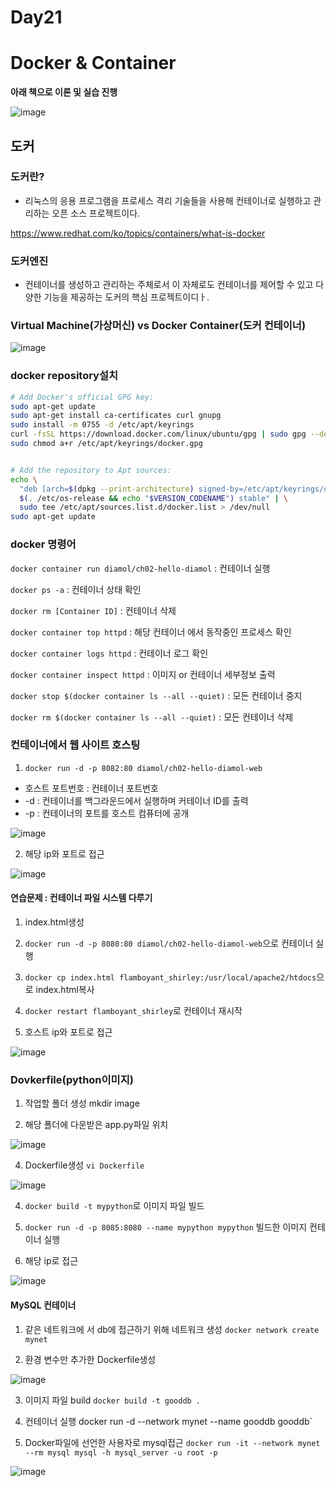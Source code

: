 # Day21

# Docker & Container

**아래 책으로 이론 및 실습 진행**

![image](https://github.com/JoEunSae/Metanet-Internship/assets/83803199/5bc753df-e96c-439b-ae97-db169366ffb9)


## 도커

### 도커란?
- 리눅스의 응용 프로그램을 프로세스 격리 기술들을 사용해 컨테이너로 실행하고 관리하는 오픈 소스 프로젝트이다.

https://www.redhat.com/ko/topics/containers/what-is-docker

### 도커엔진
- 컨테이너를 생성하고 관리하는 주체로서 이 자체로도 컨테이너를 제어할 수 있고 다양한 기능을 제공하는 도커의 핵심 프로젝트이디ㅏ.

### Virtual Machine(가상머신) vs Docker Container(도커 컨테이너)

![image](https://github.com/JoEunSae/Metanet-Internship/assets/83803199/99876706-c19b-41db-a6f0-ffbd719884d1)

### docker repository설치

```bash
# Add Docker's official GPG key:
sudo apt-get update
sudo apt-get install ca-certificates curl gnupg
sudo install -m 0755 -d /etc/apt/keyrings
curl -fsSL https://download.docker.com/linux/ubuntu/gpg | sudo gpg --dearmor -o /etc/apt/keyrings/docker.gpg
sudo chmod a+r /etc/apt/keyrings/docker.gpg
```

```bash

# Add the repository to Apt sources:
echo \
  "deb [arch=$(dpkg --print-architecture) signed-by=/etc/apt/keyrings/docker.gpg] https://download.docker.com/linux/ubuntu \
  $(. /etc/os-release && echo "$VERSION_CODENAME") stable" | \
  sudo tee /etc/apt/sources.list.d/docker.list > /dev/null
sudo apt-get update
```

### docker 명령어

`docker container run diamol/ch02-hello-diamol` : 컨테이너 실행

`docker ps -a` : 컨테이너 상태 확인

`docker rm [Container ID]` : 컨테이너 삭제

`docker container top httpd` : 해당 컨테이너 에서 동작중인 프로세스 확인

`docker container logs httpd` : 컨테이너 로그 확인

`docker container inspect httpd` : 이미지 or 컨테이너 세부정보 출력

`docker stop $(docker container ls --all --quiet)` : 모든 컨테이너 중지

`docker rm $(docker container ls --all --quiet)` : 모든 컨테이너 삭제



### 컨테이너에서 웹 사이트 호스팅

1. `docker run -d -p 8082:80 diamol/ch02-hello-diamol-web`
- 호스트 포트번호 : 컨테이너 포트번호
- -d : 컨테이너를 백그라운드에서 실행하며 커테이너 ID를 출력
- -p : 컨테이너의 포트를 호스트 컴퓨터에 공개

![image](https://github.com/JoEunSae/Metanet-Internship/assets/83803199/50914eb7-4196-451a-ac9b-8b101f9f92bf)


2. 해당 ip와 포트로 접근

![image](https://github.com/JoEunSae/Metanet-Internship/assets/83803199/8dd23ad5-f7e5-491b-bdbd-af9576349d85)

#### 연습문제 : 컨테이너 파일 시스템 다루기

1. index.html생성

2. `docker run -d -p 8080:80 diamol/ch02-hello-diamol-web`으로 컨테이너 실행

3. `docker cp index.html flamboyant_shirley:/usr/local/apache2/htdocs`으로 index.html복사

4. `docker restart flamboyant_shirley`로 컨테이너 재시작

5. 호스트 ip와 포트로 접근

![image](https://github.com/JoEunSae/Metanet-Internship/assets/83803199/2f05ec60-0d06-4169-92c5-f2ae200f8a33)

### Dovkerfile(python이미지)

1. 작업할 폴더 생성 mkdir image

2. 해당 폴더에 다운받은 app.py파일 위치

![image](https://github.com/JoEunSae/Metanet-Internship/assets/83803199/7901bb36-41c5-432b-8f6e-ff46c19914a3)


4. Dockerfile생성 `vi Dockerfile`

![image](https://github.com/JoEunSae/Metanet-Internship/assets/83803199/d8452a66-6fd1-4af9-b232-227e5d09b3f6)

4. `docker build -t mypython`로 이미지 파일 빌드

5. `docker run -d -p 8085:8080 --name mypython mypython` 빌드한 이미지 컨테이너 실행

6. 해당 ip로 접근

![image](https://github.com/JoEunSae/Metanet-Internship/assets/83803199/14a1f45b-1fce-478f-aa26-8d242486e204)

#### MySQL 컨테이너

1. 같은 네트워크에 서 db에 접근하기 위해 네트워크 생성 `docker network create mynet`

2. 환경 변수만 추가한 Dockerfile생성 

![image](https://github.com/JoEunSae/Metanet-Internship/assets/83803199/9e3fc626-8f10-45e4-8519-330634f2c6cc)

3. 이미지 파일 build `docker build -t gooddb .`

4. 컨테이너 실행 docker run -d --network mynet --name gooddb gooddb`

5. Docker파일에 선언한 사용자로 mysql접근 `docker run -it --network mynet --rm mysql mysql -h mysql_server -u root -p`

![image](https://github.com/JoEunSae/Metanet-Internship/assets/83803199/343b92b8-60ec-4c68-86ca-8b7a3c0de95d)

